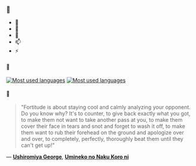 ### 👋

- 🔭
- 🌱
- 💬
- 📫
- ⚡

#### 🧏

[![Most used languages](https://github-readme-stats-aynah.vercel.app/api/top-langs/?username=aynh&theme=solarized-dark&langs_count=6&layout=compact&hide_title=true)](https://github.com/anuraghazra/github-readme-stats#gh-dark-mode-only)
[![Most used languages](https://github-readme-stats-aynah.vercel.app/api/top-langs/?username=aynh&theme=solarized-light&langs_count=6&layout=compact&hide_title=true)](https://github.com/anuraghazra/github-readme-stats#gh-light-mode-only)

#### 💬

> "Fortitude is about staying cool and calmly analyzing your opponent. Do you know why? It's to counter, to give back exactly what you got, to make them not want to take another pass at you, to make them cover their face in tears and snot and forget to wash it off, to make them want to rub their forehead on the ground and apologize over and over, to completely, perfectly, thoroughly beat them until they can't get up!"

&mdash; [**Ushiromiya George**](https://myanimelist.net/character.php?q=Ushiromiya%20George&cat=character), [**Umineko no Naku Koro ni**](https://myanimelist.net/search/all?q=Umineko%20no%20Naku%20Koro%20ni&cat=all)

